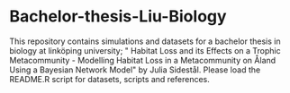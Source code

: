 # Bachelor-thesis-Liu-Biology
This repository contains simulations and datasets for a bachelor thesis in biology at linköping university; " Habitat Loss and its Effects on a Trophic Metacommunity - Modelling Habitat Loss in a Metacommunity on Åland Using a Bayesian Network Model" by Julia Sidestål. Please load the README.R script for datasets, scripts and references.

